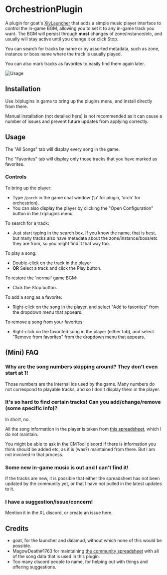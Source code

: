 # OrchestrionPlugin
A plugin for goat's [XivLauncher](https://github.com/goaaats/FFXIVQuickLauncher) that adds a simple music player interface to control the in-game BGM, allowing you to set it to any in-game track you want.  The BGM will persist through **most** changes of zone/instance/etc, and usually will stay active until you change it or click Stop.

You can search for tracks by name or by assorted metadata, such as zone, instance or boss name where the track is usually played.

You can also mark tracks as favorites to easily find them again later.

![Usage](https://github.com/ff-meli/OrchestrionPlugin/raw/master/gh/orch.gif)

## Installation
Use /xlplugins in game to bring up the plugins menu, and install directly from there.

Manual installation (not detailed here) is not recommended as it can cause a number of issues and prevent future updates from applying correctly.

## Usage
The "All Songs" tab will display every song in the game.

The "Favorites" tab will display only those tracks that you have marked as favorites.

### Controls
To bring up the player:
* Type `/porch` in the game chat window ('p' for plugin, 'orch' for orchestrion).
* You can also display the player by clicking the "Open Configuration" button in the /xlplugins menu.

To search for a track:
* Just start typing in the search box.  If you know the name, that is best, but many tracks also have metadata about the zone/instance/boss/etc they are from, so you might find it that way too.

To play a song:
* Double-click on the track in the player
* **OR** Select a track and click the Play button.

To restore the 'normal' game BGM:
* Click the Stop button.

To add a song as a favorite:
* Right-click on the song in the player, and select "Add to favorites" from the dropdown menu that appears.

To remove a song from your favorites:
* Right-click on the favorited song in the player (either tab), and select "Remove from favorites" from the dropdown menu that appears.

## (Mini) FAQ

### Why are the song numbers skipping around?  They don't even start at 1!
Those numbers are the internal ids used by the game.  Many numbers do not correspond to playable tracks, and so I don't display them in the player.

### It's so hard to find certain tracks!  Can you add/change/remove (some specific info)?
In short, no.

All the song information in the player is taken from [this spreadsheet](https://docs.google.com/spreadsheets/d/14yjTMHYmuB1m5-aJO8CkMferRT9sNzgasYq02oJENWs/edit#gid=0), which I do not maintain.

You might be able to ask in the CMTool discord if there is information you think should be added etc, as it is (was?) maintained from there.  But I am not involved in that process.

### Some new in-game music is out and I can't find it!
If the tracks are new, it is possible that either the spreadsheet has not been updated by the community yet, or that I have not pulled in the latest updates to it.

### I have a suggestion/issue/concern!
Mention it in the XL discord, or create an issue here.

## Credits
* goat, for the launcher and dalamud, without which none of this would be possible.
* MagowDeath#1763 for maintaining [the community spreadsheet](https://docs.google.com/spreadsheets/d/14yjTMHYmuB1m5-aJO8CkMferRT9sNzgasYq02oJENWs/edit#gid=0) with all of the song data that is used in this plugin.
* Too many discord people to name, for helping out with things and offering suggestions.
